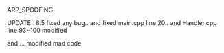 ARP_SPOOFING 

UPDATE : 8.5 fixed any bug..  and fixed main.cpp line 20.. and Handler.cpp line 93~100 modified

and ... modified mad code 
